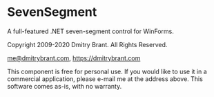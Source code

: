 # SevenSegment

A full-featured .NET seven-segment control for WinForms.

Copyright 2009-2020 Dmitry Brant. All Rights Reserved.

me@dmitrybrant.com, https://dmitrybrant.com

This component is free for personal use.
If you would like to use it in a commercial application, please e-mail me at the address above.
This software comes as-is, with no warranty.
